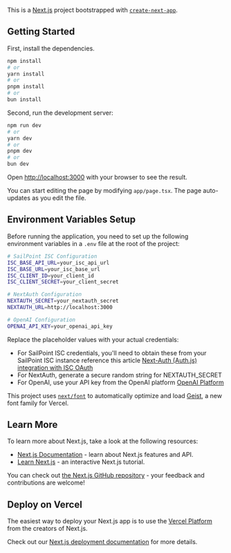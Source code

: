 This is a [Next.js](https://nextjs.org) project bootstrapped with [`create-next-app`](https://nextjs.org/docs/app/api-reference/cli/create-next-app).

## Getting Started

First, install the dependencies.

```bash
npm install
# or
yarn install
# or
pnpm install
# or
bun install
```

Second, run the development server:

```bash
npm run dev
# or
yarn dev
# or
pnpm dev
# or
bun dev
```

Open [http://localhost:3000](http://localhost:3000) with your browser to see the result.

You can start editing the page by modifying `app/page.tsx`. The page auto-updates as you edit the file.

## Environment Variables Setup

Before running the application, you need to set up the following environment variables in a `.env` file at the root of the project:

```bash
# SailPoint ISC Configuration
ISC_BASE_API_URL=your_isc_api_url
ISC_BASE_URL=your_isc_base_url
ISC_CLIENT_ID=your_client_id
ISC_CLIENT_SECRET=your_client_secret

# NextAuth Configuration
NEXTAUTH_SECRET=your_nextauth_secret
NEXTAUTH_URL=http://localhost:3000

# OpenAI Configuration
OPENAI_API_KEY=your_openai_api_key
```

Replace the placeholder values with your actual credentials:

- For SailPoint ISC credentials, you'll need to obtain these from your SailPoint ISC instance reference this article [Next-Auth (Auth.js) integration with ISC OAuth](https://developer.sailpoint.com/discuss/t/next-auth-auth-js-integration-with-isc-oauth/56341)
- For NextAuth, generate a secure random string for NEXTAUTH_SECRET
- For OpenAI, use your API key from the OpenAI platform [OpenAI Platform](https://platform.openai.com/api-keys)

This project uses [`next/font`](https://nextjs.org/docs/app/building-your-application/optimizing/fonts) to automatically optimize and load [Geist](https://vercel.com/font), a new font family for Vercel.

## Learn More

To learn more about Next.js, take a look at the following resources:

- [Next.js Documentation](https://nextjs.org/docs) - learn about Next.js features and API.
- [Learn Next.js](https://nextjs.org/learn) - an interactive Next.js tutorial.

You can check out [the Next.js GitHub repository](https://github.com/vercel/next.js) - your feedback and contributions are welcome!

## Deploy on Vercel

The easiest way to deploy your Next.js app is to use the [Vercel Platform](https://vercel.com/new?utm_medium=default-template&filter=next.js&utm_source=create-next-app&utm_campaign=create-next-app-readme) from the creators of Next.js.

Check out our [Next.js deployment documentation](https://nextjs.org/docs/app/building-your-application/deploying) for more details.
